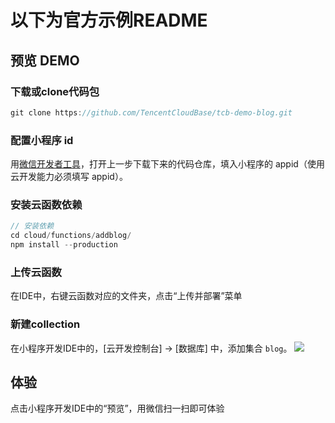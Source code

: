 # 以下为官方示例README


## 预览 DEMO
### 下载或clone代码包
```javascript
git clone https://github.com/TencentCloudBase/tcb-demo-blog.git
```

### 配置小程序 id
用[微信开发者工具](https://developers.weixin.qq.com/miniprogram/dev/devtools/devtools.html)，打开上一步下载下来的代码仓库，填入小程序的 appid（使用云开发能力必须填写 appid）。

### 安装云函数依赖

```javascript
// 安装依赖
cd cloud/functions/addblog/
npm install --production
```

### 上传云函数
在IDE中，右键云函数对应的文件夹，点击“上传并部署”菜单

### 新建collection
在小程序开发IDE中的，[云开发控制台] -> [数据库] 中，添加集合 `blog`。
![](https://user-images.githubusercontent.com/3348398/44449753-993f6380-a621-11e8-900e-34706eb7a39b.png)

## 体验
点击小程序开发IDE中的“预览”，用微信扫一扫即可体验
